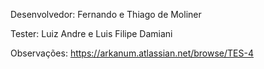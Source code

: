 Desenvolvedor: Fernando e Thiago de Moliner 

Tester: Luiz Andre e Luis Filipe Damiani

Observações: https://arkanum.atlassian.net/browse/TES-4
